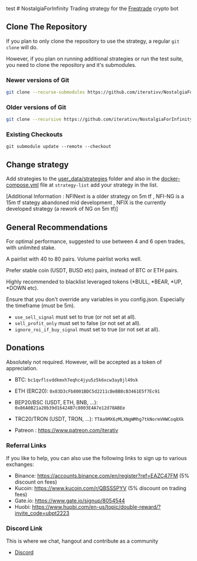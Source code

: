 test # NostalgiaForInfinity
Trading strategy for the [Freqtrade](https://www.freqtrade.io) crypto bot

## Clone The Repository
If you plan to only clone the repository to use the strategy, a regular ``git clone`` will do.

However, if you plan on running additional strategies or run the test suite, you need to clone
the repository and it's submodules.

### Newer versions of Git

```bash
git clone --recurse-submodules https://github.com/iterativv/NostalgiaForInfinity.git checkout-path
```

### Older versions of Git

```bash
git clone --recursive https://github.com/iterativv/NostalgiaForInfinity.git checkout-path
```

### Existing Checkouts
```
git submodule update --remote --checkout
```


## Change strategy

Add strategies to the [user_data/strategies](user_data/strategies) folder and also in the [docker-compose.yml](docker-compose.yml) file at `strategy-list` add your strategy in the list.

[Additional Information : NFINext is a older strategy on 5m tf , NFI-NG is a 15m tf stategy abandoned mid development , NFIX is the currently developed strategy (a rework of NG on 5m tf)]

## General Recommendations

For optimal performance, suggested to use between 4 and 6 open trades, with unlimited stake.

A pairlist with 40 to 80 pairs. Volume pairlist works well.

Prefer stable coin (USDT, BUSD etc) pairs, instead of BTC or ETH pairs.

Highly recommended to blacklist leveraged tokens (*BULL, *BEAR, *UP, *DOWN etc).

Ensure that you don't override any variables in you config.json. Especially the timeframe (must be 5m).

* `use_sell_signal` must set to true (or not set at all).
* `sell_profit_only` must set to false (or not set at all).
* `ignore_roi_if_buy_signal` must set to true (or not set at all).

## Donations

Absolutely not required. However, will be accepted as a token of appreciation.

* BTC: `bc1qvflsvddkmxh7eqhc4jyu5z5k6xcw3ay8jl49sk`
* ETH (ERC20): `0x83D3cFb8001BDC5d2211cBeBB8cB3461E5f7Ec91`
* BEP20/BSC (USDT, ETH, BNB, ...): `0x86A0B21a20b39d16424B7c8003E4A7e12d78ABEe`
* TRC20/TRON (USDT, TRON, ...): `TTAa9MX6zMLXNgWMhg7tkNormVHWCoq8Xk`

* Patreon : https://www.patreon.com/iterativ

### Referral Links

If you like to help, you can also use the following links to sign up to various exchanges:

* Binance: https://accounts.binance.com/en/register?ref=EAZC47FM (5% discount on fees)
* Kucoin: https://www.kucoin.com/r/QBSSSPYV (5% discount on trading fees)
* Gate.io: https://www.gate.io/signup/8054544
* Huobi: https://www.huobi.com/en-us/topic/double-reward/?invite_code=ubpt2223

### Discord Link

This is where we chat, hangout and contribute as a community

* [Discord](https://discord.gg/DeAmv3btxQ)
